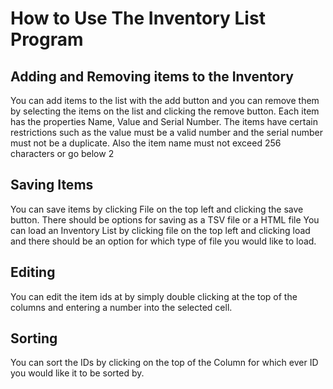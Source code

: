 # How to Use The Inventory List Program
## Adding and Removing items to the Inventory
You can add items to the list with the add button and you can remove
them by selecting the items on the list and clicking the remove button.
Each item has the properties Name, Value and Serial Number.
The items have certain restrictions such as the value
must be a valid number and the serial number must not be a duplicate. Also
the item name must not exceed 256 characters or go below 2
## Saving Items
You can save items by clicking File on the top left and clicking the save button.
There should be options for saving as a TSV file or a HTML file
You can load an Inventory List by clicking file on the top left and clicking load
and there should be an option for which type of file you would like to load.
## Editing
You can edit the item ids at by simply double clicking at the top of the columns  and entering a 
number into the selected cell.
## Sorting
You can sort the IDs by clicking on the top of the Column for which ever ID you would like 
it to be sorted by.
